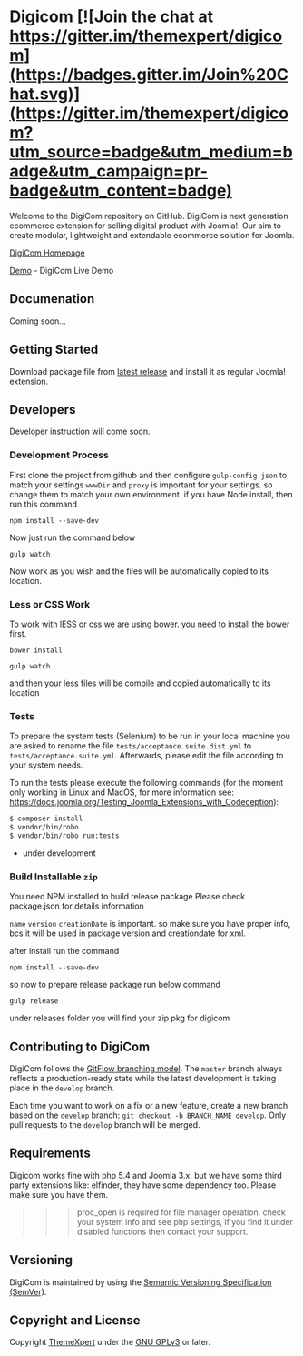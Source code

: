 # Digicom [![Join the chat at https://gitter.im/themexpert/digicom](https://badges.gitter.im/Join%20Chat.svg)](https://gitter.im/themexpert/digicom?utm_source=badge&utm_medium=badge&utm_campaign=pr-badge&utm_content=badge)

Welcome to the DigiCom repository on GitHub. DigiCom is next generation ecommerce extension for selling digital product with Joomla!. Our aim to create modular, lightweight and extendable ecommerce solution for Joomla.

[DigiCom Homepage](http://www.themexpert.com/digicom)

[Demo](http://digicom.themexpert.com) - DigiCom Live Demo

## Documenation
Coming soon...

## Getting Started
Download package file from [latest release](https://github.com/themexpert/digicom/releases) and install it as regular Joomla! extension.

## Developers
Developer instruction will come soon.

### Development Process
First clone the project from github and then configure `gulp-config.json` to match your settings
`wwwDir` and `proxy` is important for your settings. so change them to match your own environment.
if you have Node install, then run this command
```
npm install --save-dev
```
Now just run the command below
```
gulp watch
```

Now work as you wish and the files will be automatically copied to its location.

### Less or CSS Work
To work with lESS or css we are using bower. you need to install the bower first.
```
bower install
```
```
gulp watch
```
and then your less files will be compile and copied automatically to its location

### Tests
To prepare the system tests (Selenium) to be run in your local machine you are asked to rename the file `tests/acceptance.suite.dist.yml` to `tests/acceptance.suite.yml`. Afterwards, please edit the file according to your system needs.

To run the tests please execute the following commands (for the moment only working in Linux and MacOS, for more information see: https://docs.joomla.org/Testing_Joomla_Extensions_with_Codeception):

```bash
$ composer install
$ vendor/bin/robo
$ vendor/bin/robo run:tests
```

* under development

### Build Installable `zip`

You need NPM installed to build release package
Please check package.json for details information

`name` `version` `creationDate` is important. so make sure you have proper info, bcs it will be used in package version and creationdate for xml.

after install run the command

```
npm install --save-dev
```

so now to prepare release package run below command
```
gulp release
```
under releases folder you will find your zip pkg for digicom


## Contributing to DigiCom

DigiCom follows the [GitFlow branching model](http://nvie.com/posts/a-successful-git-branching-model). The ```master``` branch always reflects a production-ready state while the latest development is taking place in the ```develop``` branch.

Each time you want to work on a fix or a new feature, create a new branch based on the ```develop``` branch: ```git checkout -b BRANCH_NAME develop```. Only pull requests to the ```develop``` branch will be merged.

## Requirements
Digicom works fine with php 5.4 and Joomla 3.x. but we have some third party extensions like: elfinder, they have some dependency too. Please make sure you have them.
>>> proc_open is required for file manager operation. check your system info and see php settings, if you find it under disabled functions then contact your support.

## Versioning

DigiCom is maintained by using the [Semantic Versioning Specification (SemVer)](http://semver.org).

## Copyright and License

Copyright [ThemeXpert](http://www.themexpert.com) under the [GNU GPLv3](http://www.gnu.org/licenses/gpl.html) or later.
